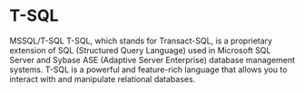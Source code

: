 # T-SQL
MSSQL/T-SQL
T-SQL, which stands for Transact-SQL, is a proprietary extension of SQL (Structured Query Language) used in Microsoft SQL Server and Sybase ASE (Adaptive Server Enterprise) database management systems. T-SQL is a powerful and feature-rich language that allows you to interact with and manipulate relational databases.
